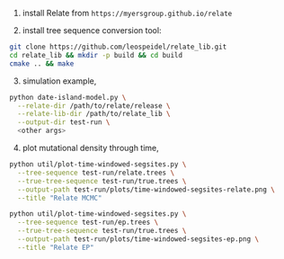 1. install Relate from `https://myersgroup.github.io/relate`

2. install tree sequence conversion tool:
```bash
git clone https://github.com/leospeidel/relate_lib.git
cd relate_lib && mkdir -p build && cd build
cmake .. && make
```

3. simulation example,
```bash
python date-island-model.py \
  --relate-dir /path/to/relate/release \
  --relate-lib-dir /path/to/relate_lib \
  --output-dir test-run \
  <other args>
```

4. plot mutational density through time,
```bash
python util/plot-time-windowed-segsites.py \
  --tree-sequence test-run/relate.trees \
  --true-tree-sequence test-run/true.trees \
  --output-path test-run/plots/time-windowed-segsites-relate.png \
  --title "Relate MCMC"

python util/plot-time-windowed-segsites.py \
  --tree-sequence test-run/ep.trees \
  --true-tree-sequence test-run/true.trees \
  --output-path test-run/plots/time-windowed-segsites-ep.png \
  --title "Relate EP"
```
